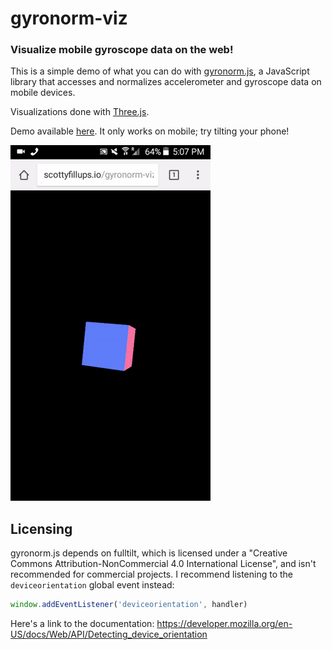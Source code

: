 # gyronorm-viz

### Visualize mobile gyroscope data on the web!

This is a simple demo of what you can do with [gyronorm.js](https://github.com/dorukeker/gyronorm.js/), a JavaScript library that accesses and normalizes accelerometer and gyroscope data on mobile devices. 

Visualizations done with [Three.js](https://github.com/mrdoob/three.js/).

Demo available [here](http://scottyfillups.github.io/gyronorm-viz). It only works on mobile; try tilting your phone!

![gyronorm-viz demo](https://raw.githubusercontent.com/ScottyFillups/gyronorm-viz/master/assets/demo.gif)

## Licensing

gyronorm.js depends on fulltilt, which is licensed under a "Creative Commons Attribution-NonCommercial 4.0 International License", and isn't recommended for commercial projects. I recommend listening to the `deviceorientation` global event instead:

```js
window.addEventListener('deviceorientation', handler)
```

Here's a link to the documentation: <https://developer.mozilla.org/en-US/docs/Web/API/Detecting_device_orientation>
